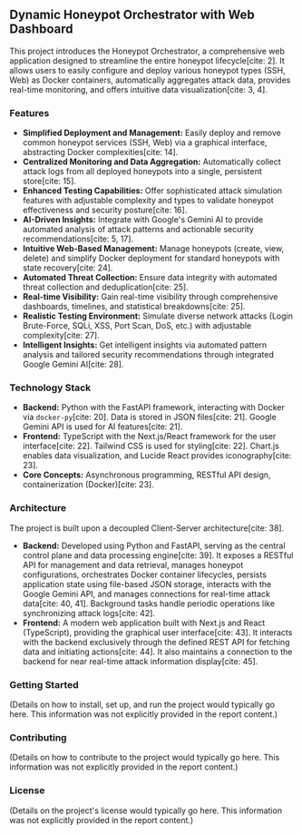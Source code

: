 ## Dynamic Honeypot Orchestrator with Web Dashboard

This project introduces the Honeypot Orchestrator, a comprehensive web application designed to streamline the entire honeypot lifecycle[cite: 2]. It allows users to easily configure and deploy various honeypot types (SSH, Web) as Docker containers, automatically aggregates attack data, provides real-time monitoring, and offers intuitive data visualization[cite: 3, 4].

### Features

* **Simplified Deployment and Management:** Easily deploy and remove common honeypot services (SSH, Web) via a graphical interface, abstracting Docker complexities[cite: 14].
* **Centralized Monitoring and Data Aggregation:** Automatically collect attack logs from all deployed honeypots into a single, persistent store[cite: 15].
* **Enhanced Testing Capabilities:** Offer sophisticated attack simulation features with adjustable complexity and types to validate honeypot effectiveness and security posture[cite: 16].
* **AI-Driven Insights:** Integrate with Google's Gemini AI to provide automated analysis of attack patterns and actionable security recommendations[cite: 5, 17].
* **Intuitive Web-Based Management:** Manage honeypots (create, view, delete) and simplify Docker deployment for standard honeypots with state recovery[cite: 24].
* **Automated Threat Collection:** Ensure data integrity with automated threat collection and deduplication[cite: 25].
* **Real-time Visibility:** Gain real-time visibility through comprehensive dashboards, timelines, and statistical breakdowns[cite: 25].
* **Realistic Testing Environment:** Simulate diverse network attacks (Login Brute-Force, SQLi, XSS, Port Scan, DoS, etc.) with adjustable complexity[cite: 27].
* **Intelligent Insights:** Get intelligent insights via automated pattern analysis and tailored security recommendations through integrated Google Gemini AI[cite: 28].

### Technology Stack

* **Backend:** Python with the FastAPI framework, interacting with Docker via `docker-py`[cite: 20]. Data is stored in JSON files[cite: 21]. Google Gemini API is used for AI features[cite: 21].
* **Frontend:** TypeScript with the Next.js/React framework for the user interface[cite: 22]. Tailwind CSS is used for styling[cite: 22]. Chart.js enables data visualization, and Lucide React provides iconography[cite: 23].
* **Core Concepts:** Asynchronous programming, RESTful API design, containerization (Docker)[cite: 23].

### Architecture

The project is built upon a decoupled Client-Server architecture[cite: 38].

* **Backend:** Developed using Python and FastAPI, serving as the central control plane and data processing engine[cite: 39]. It exposes a RESTful API for management and data retrieval, manages honeypot configurations, orchestrates Docker container lifecycles, persists application state using file-based JSON storage, interacts with the Google Gemini API, and manages connections for real-time attack data[cite: 40, 41]. Background tasks handle periodic operations like synchronizing attack logs[cite: 42].
* **Frontend:** A modern web application built with Next.js and React (TypeScript), providing the graphical user interface[cite: 43]. It interacts with the backend exclusively through the defined REST API for fetching data and initiating actions[cite: 44]. It also maintains a connection to the backend for near real-time attack information display[cite: 45].

### Getting Started

(Details on how to install, set up, and run the project would typically go here. This information was not explicitly provided in the report content.)

### Contributing

(Details on how to contribute to the project would typically go here. This information was not explicitly provided in the report content.)

### License

(Details on the project's license would typically go here. This information was not explicitly provided in the report content.)
